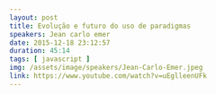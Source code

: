 ```yaml
---
layout: post
title: Evolução e futuro do uso de paradigmas
speakers: Jean carlo emer
date: 2015-12-18 23:12:57
duration: 45:14
tags: [ javascript ]
img: /assets/image/speakers/Jean-Carlo-Emer.jpeg
link: https://www.youtube.com/watch?v=uEglleenUFk
---
```

